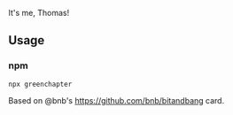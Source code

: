 It's me, Thomas!

## Usage

### npm
```
npx greenchapter
```

Based on @bnb's https://github.com/bnb/bitandbang card.
